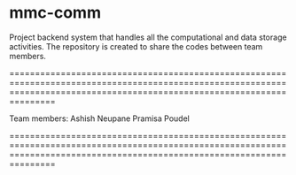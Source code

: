 # mmc-comm
Project backend system that handles all the computational and data storage activities. The repository is created to share the codes between team members.

===========================================================================================================================================================================

Team members:
  Ashish Neupane
  Pramisa Poudel
  
===========================================================================================================================================================================


